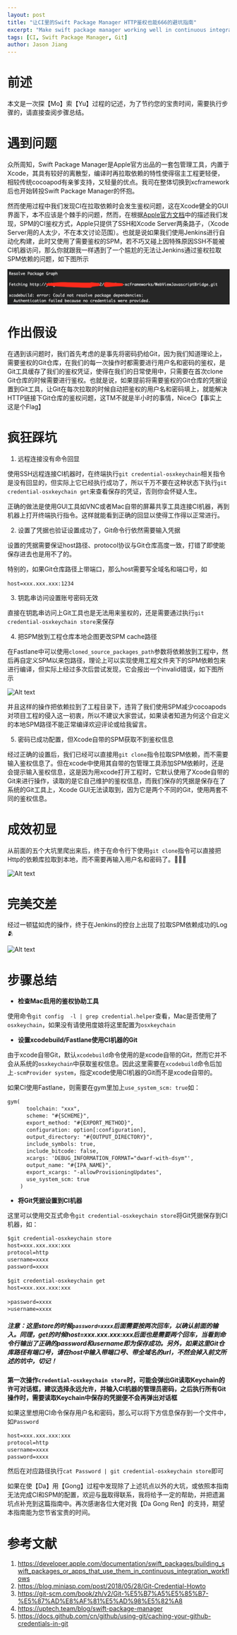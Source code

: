 ```yaml
---
layout: post
title: "让CI里的Swift Package Manager HTTP鉴权也能666的避坑指南"
excerpt: "Make swift package manager working well in continuous integration workflows"
tags: [CI, Swift Package Manager, Git]
author: Jason Jiang
---
```


# 前述
本文是一次探【Mo】索【Yu】过程的记述，为了节约您的宝贵时间，需要执行步骤的，请直接查阅步骤总结。

# 遇到问题   
众所周知，Swift Package Manager是Apple官方出品的一套包管理工具，内置于Xcode，其具有较好的离散型，编译时再拉取依赖的特性使得宿主工程更轻便，相较传统cocoapod有亲爹支持，又轻量的优点。我司在整体切换到xcframework后也开始转投Swift Package Manager的怀抱。

然而使用过程中我们发现CI在拉取依赖时会发生鉴权问题，这在Xcode健全的GUI界面下，本不应该是个棘手的问题，然而，在根据[Apple官方文档](https://developer.apple.com/documentation/swift_packages/building_swift_packages_or_apps_that_use_them_in_continuous_integration_workflows "Apple官方文档")中的描述我们发现，SPM的CI鉴权方式，Apple只提供了SSH和Xcode Server两条路子，（Xcode Server用的人太少，不在本文讨论范围）。也就是说如果我们使用Jenkins进行自动化构建，此时又使用了需要鉴权的SPM，若不巧又碰上因特殊原因SSH不能被CI机器访问，那么你就跟我一样遇到了一个尴尬的无法让Jenkins通过鉴权拉取SPM依赖的问题，如下图所示

![Alt text](/img/SwiftPM/auth_failed.png "Optional title")

# 作出假设   
在遇到该问题时，我们首先考虑的是事先将密码扔给Git，因为我们知道理论上，需要鉴权的Git仓库，在我们的每一次操作时都需要进行用户名和密码的鉴权，是Git工具缓存了我们的鉴权凭证，使得在我们的日常使用中，只需要在首次clone Git仓库的时候需要进行鉴权。也就是说，如果提前将需要鉴权的Git仓库的凭据设置到Git工具，让Git在每次拉取的时候自动把鉴权的用户名和密码填上，就能解决HTTP链接下Git仓库的鉴权问题，这TM不就是半小时的事情，Nice😏【事实上 这是个Flag】

# 疯狂踩坑

1. 远程连接没有命令回显

使用SSH远程连接CI机器时，在终端执行```git credential-osxkeychain```相关指令是没有回显的，但实际上它已经执行成功了，所以千万不要在这种状态下执行```git credential-osxkeychain get```来查看保存的凭证，否则你会怀疑人生。

正确的做法是使用GUI工具如VNC或者Mac自带的屏幕共享工具连接CI机器，再到机器上打开终端执行指令。这样就能看到正确的回显以使得工作得以正常进行。

2. 设置了凭据也验证设置成功了，Git命令行依然需要输入凭据

设置的凭据需要保证host路径、protocol协议与Git仓库高度一致，打错了即使能保存进去也是用不了的。

特别的，如果Git仓库路径上带端口，那么host需要写全域名和端口号，如

 ``` host=xxx.xxx.xxx:1234 ``` 

3. 钥匙串访问设置账号密码无效

直接在钥匙串访问上Git工具也是无法用来鉴权的，还是需要通过执行```git credential-osxkeychain store```来保存

4. 把SPM放到工程仓库本地企图更改SPM cache路径

在Fastlane中可以使用```cloned_source_packages_path```参数将依赖放到工程中，然后再自定义SPM以来包路径，理论上可以实现使用工程文件夹下的SPM依赖包来进行编译，但实际上经过多次后尝试发现，它会报出一个invalid错误，如下图所示

![Alt text](/img/SwiftPM/cache_invalid.png "Optional title")

并且这样的操作把依赖拉到了工程目录下，违背了我们使用SPM减少cocoapods对项目工程的侵入这一初衷，所以不建议大家尝试，如果读者知道为何这个自定义的本地SPM路径不能正常编译欢迎评论或给我留言。

5. 密码已成功配置，但Xcode自带的SPM获取不到鉴权信息

经过正确的设置后，我们已经可以直接用```git clone```指令拉取SPM依赖，而不需要输入鉴权信息了。但在xcode中使用其自带的包管理工具添加SPM依赖时，还是会提示输入鉴权信息，这是因为用xcode打开工程时，它默认使用了Xcode自带的Git来进行操作，读取的是它自己维护的鉴权信息，而我们保存的凭据是保存在了系统的Git工具上，Xcode GUI无法读取到，因为它是两个不同的Git，使用两套不同的鉴权信息。

# 成效初显

从前面的五个大坑里爬出来后，终于在命令行下使用```git clone```指令可以直接把Http的依赖库拉取到本地，而不需要再输入用户名和密码了。🌈🌈🌈

![Alt text](/img/SwiftPM/clone_success.png "Optional title")

# 完美交差

经过一顿猛如虎的操作，终于在Jenkins的控台上出现了拉取SPM依赖成功的Log🫂

![Alt text](/img/SwiftPM/success.png "Optional title")

# 步骤总结

* **检查Mac启用的鉴权协助工具**
  
使用命令```git config  -l | grep credential.helper```查看，Mac是否使用了```osxkeychain```，如果没有请使用度娘将这里配置为```osxkeychain```

* **设置xcodebuild/Fastlane使用CI机器的Git**

由于xcode自带Git，默认```xcodebuild```命令使用的是xcode自带的Git，然而它并不会从系统的```osxkeychain```中获取鉴权信息。因此这里需要在```xcodebuild```命令后加上```-scmProvider system```，指定xcode使用CI机器的Git而不是xcode自带的。

如果CI使用Fastlane，则需要在gym里加上```use_system_scm: true```如：

```
gym(
      toolchain: "xxx",
      scheme: "#{SCHEME}",
      export_method: "#{EXPORT_METHOD}",
      configuration: option[:configuration],
      output_directory: "#{OUTPUT_DIRECTORY}",
      include_symbols: true,
      include_bitcode: false,
      xcargs: 'DEBUG_INFORMATION_FORMAT="dwarf-with-dsym"',
      output_name: "#{IPA_NAME}",
      export_xcargs: "-allowProvisioningUpdates",
      use_system_scm: true
    )
```

* **将Git凭据设置到CI机器**

这里可以使用交互式命令```git credential-osxkeychain store```将Git凭据保存到CI机器，如：

```
$git credential-osxkeychain store
host=xxx.xxx.xxx:xxx
protocol=http
username=xxxx
password=xxxx

$git credential-osxkeychain get
host=xxx.xxx.xxx:xxx

>password=xxxx
>username=xxxx
```
##### 注意：这里store的时候```password=xxxx```后面需要按两次回车，以确认前面的输入。同理，get的时候host=xxx.xxx.xxx:xxx后面也是需要两个回车，当看到命令行输出了正确的password和username即为保存成功。另外，如果这里Git仓库路径有端口号，请在host中输入带端口号、带全域名的url，不然会掉入前文所述的坑中，切记！

**第一次操作``` credential-osxkeychain store ```时，可能会弹出Git读取Keychain的许可对话框，建议选择永远允许，并输入CI机器的管理员密码，之后执行所有Git操作时，需要读取Keychain中保存的凭据便不会再弹出对话框**


如果这里想用CI命令保存用户名和密码，那么可以将下方信息保存到一个文件中，如```Password```

```
host=xxx.xxx.xxx:xxx
protocol=http
username=xxxx
password=xxxx
```
然后在对应路径执行```cat Password | git credential-osxkeychain store```即可


如果在使【Da】用【Gong】过程中发现除了上述坑点以外的大坑，或依照本指南无法完成CI和SPM的配置，欢迎与[我](href "mailto:jiangx.jason@gmail.com")取得联系，我将给予一定的帮助，并把遗漏坑点补充到这篇指南中。再次感谢各位大佬对我【Da Gong Ren】的支持，期望本指南能为您节省宝贵的时间。

# 参考文献

1. https://developer.apple.com/documentation/swift_packages/building_swift_packages_or_apps_that_use_them_in_continuous_integration_workflows
2. https://blog.miniasp.com/post/2018/05/28/Git-Credential-Howto
3. https://git-scm.com/book/zh/v2/Git-%E5%B7%A5%E5%85%B7-%E5%87%AD%E8%AF%81%E5%AD%98%E5%82%A8
4. https://uptech.team/blog/swift-package-manager
5. https://docs.github.com/cn/github/using-git/caching-your-github-credentials-in-git

